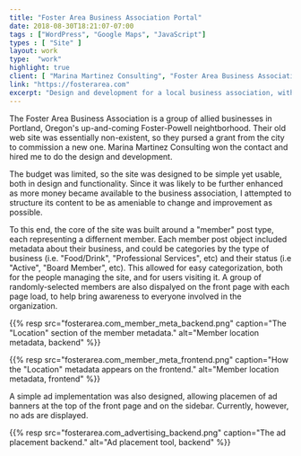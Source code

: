 ```yaml
---
title: "Foster Area Business Association Portal"
date: 2018-08-30T18:21:07-07:00
tags : ["WordPress", "Google Maps", "JavaScript"]
types : [ "Site" ]
layout: work
type:  "work"
highlight: true
client: [ "Marina Martinez Consulting", "Foster Area Business Association" ]
link: "https://fosterarea.com"
excerpt: "Design and development for a local business association, with a particular focus on highlighting and connecting their members."
---
```


The Foster Area Business Association is a group of allied businesses in Portland, Oregon's up-and-coming Foster-Powell neightborhood. Their old web site was essentially non-existent, so they pursed a grant from the city to commission a new one. Marina Martinez Consulting won the contact and hired me to do the design and development.

The budget was limited, so the site was designed to be simple yet usable, both in design and functionality. Since it was likely to be further enhanced as more money became available to the business association, I attempted to structure its content to be as ameniable to change and improvement as possible.

To this end, the core of the site was built around a "member" post type, each representing a differnent member. Each member post object included metadata about their business, and could be categories by the type of business (i.e. "Food/Drink", "Professional Services", etc) and their status (i.e "Active", "Board Member", etc). This allowed for easy categorization, both for the people managing the site, and for users visiting it. A group of randomly-selected members are also dispalyed on the front page with each page load, to help bring awareness to everyone involved in the organization.

{{% resp src="fosterarea.com_member_meta_backend.png" caption="The \"Location\" section of the member metadata." alt="Member location metadata, backend" %}}

{{% resp src="fosterarea.com_member_meta_frontend.png" caption="How the \"Location\" metadata appears on the frontend." alt="Member location metadata, frontend" %}}


A simple ad implementation was also designed, allowing placemen of ad banners at the top of the front page and on the sidebar. Currently, however, no ads are displayed.

{{% resp src="fosterarea.com_advertising_backend.png" caption="The ad placement backend." alt="Ad placement tool, backend" %}}